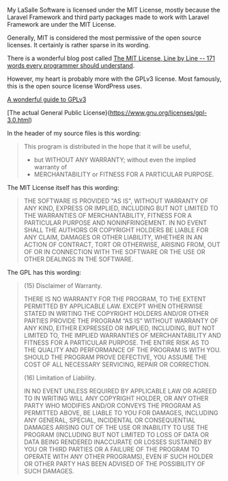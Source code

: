 My LaSalle Software is licensed under the MIT License, mostly because the Laravel Framework and third party packages made to work with Laravel Framework are under the MIT License. 

Generally, MIT is considered the most permissive of the open source licenses. It certainly is rather sparse in its wording.

There is a wonderful blog post called [The MIT License, Line by Line -- 171 words every programmer should understand](https://writing.kemitchell.com/2016/09/21/MIT-License-Line-by-Line.html).

However, my heart is probably more with the GPLv3 license. Most famously, this is the open source license WordPress uses. 

[A wonderful guide to GPLv3](https://www.gnu.org/licenses/quick-guide-gplv3)

[The actual General Public License}(https://www.gnu.org/licenses/gpl-3.0.html)

In the header of my source files is this wording:
>This program is distributed in the hope that it will be useful,
> * but WITHOUT ANY WARRANTY; without even the implied warranty of
> * MERCHANTABILITY or FITNESS FOR A PARTICULAR PURPOSE.

The MIT License itself has this wording:
>THE SOFTWARE IS PROVIDED "AS IS", WITHOUT WARRANTY OF ANY KIND, EXPRESS OR IMPLIED, INCLUDING BUT NOT LIMITED TO THE WARRANTIES OF MERCHANTABILITY, FITNESS FOR A PARTICULAR PURPOSE AND NONINFRINGEMENT. IN NO EVENT SHALL THE AUTHORS OR COPYRIGHT HOLDERS BE LIABLE FOR ANY CLAIM, DAMAGES OR OTHER LIABILITY, WHETHER IN AN ACTION OF CONTRACT, TORT OR OTHERWISE, ARISING FROM, OUT OF OR IN CONNECTION WITH THE SOFTWARE OR THE USE OR OTHER DEALINGS IN THE SOFTWARE.

The GPL has this wording:

> (15) Disclaimer of Warranty.
>
>THERE IS NO WARRANTY FOR THE PROGRAM, TO THE EXTENT PERMITTED BY APPLICABLE LAW. EXCEPT WHEN OTHERWISE STATED IN WRITING THE COPYRIGHT HOLDERS AND/OR OTHER PARTIES PROVIDE THE PROGRAM “AS IS” WITHOUT WARRANTY OF ANY KIND, EITHER EXPRESSED OR IMPLIED, INCLUDING, BUT NOT LIMITED TO, THE IMPLIED WARRANTIES OF MERCHANTABILITY AND FITNESS FOR A PARTICULAR PURPOSE. THE ENTIRE RISK AS TO THE QUALITY AND PERFORMANCE OF THE PROGRAM IS WITH YOU. SHOULD THE PROGRAM PROVE DEFECTIVE, YOU ASSUME THE COST OF ALL NECESSARY SERVICING, REPAIR OR CORRECTION.
>
> (16) Limitation of Liability.
>
>IN NO EVENT UNLESS REQUIRED BY APPLICABLE LAW OR AGREED TO IN WRITING WILL ANY COPYRIGHT HOLDER, OR ANY OTHER PARTY WHO MODIFIES AND/OR CONVEYS THE PROGRAM AS PERMITTED ABOVE, BE LIABLE TO YOU FOR DAMAGES, INCLUDING ANY GENERAL, SPECIAL, INCIDENTAL OR CONSEQUENTIAL DAMAGES ARISING OUT OF THE USE OR INABILITY TO USE THE PROGRAM (INCLUDING BUT NOT LIMITED TO LOSS OF DATA OR DATA BEING RENDERED INACCURATE OR LOSSES SUSTAINED BY YOU OR THIRD PARTIES OR A FAILURE OF THE PROGRAM TO OPERATE WITH ANY OTHER PROGRAMS), EVEN IF SUCH HOLDER OR OTHER PARTY HAS BEEN ADVISED OF THE POSSIBILITY OF SUCH DAMAGES.



